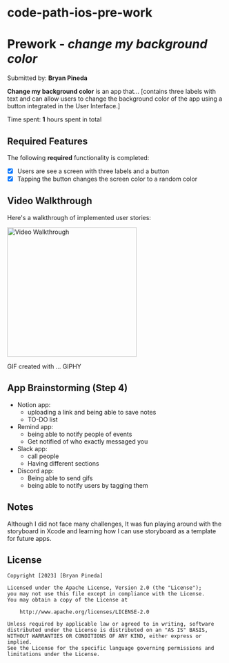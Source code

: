 # code-path-ios-pre-work

# Prework - *change my background color*

Submitted by: **Bryan Pineda**

**Change my background color** is an app that... [contains three labels with text and can allow users to change the background color of the app using a button integrated in the User Interface.] 

Time spent: **1** hours spent in total

## Required Features

The following **required** functionality is completed:

- [x] Users are see a screen with three labels and a button
- [x] Tapping the button changes the screen color to a random color
 
## Video Walkthrough

Here's a walkthrough of implemented user stories:

<img src='![](https://media.giphy.com/media/v1.Y2lkPTc5MGI3NjExYjlrNWU2Zm14d2I3MWFpdHVobnZuNWpjMmVkYTd2bmtxbGQwMGRwbyZlcD12MV9pbnRlcm5hbF9naWZfYnlfaWQmY3Q9Zw/rAD8iVhB8Hh99FqUPm/giphy.gif)' title='Video Walkthrough' width='300px' alt='Video Walkthrough' />

<!-- Replace this with whatever GIF tool you used! -->
GIF created with ... GIPHY 
<!-- Recommended tools:
[Kap](https://getkap.co/) for macOS
[ScreenToGif](https://www.screentogif.com/) for Windows
[peek](https://github.com/phw/peek) for Linux. -->

## App Brainstorming (Step 4)

- Notion app:
   - uploading a link and being able to save notes
   - TO-DO list
- Remind app:
   - being able to notify people of events 
   - Get notified of who exactly messaged you
- Slack app:
   - call people
   - Having different sections
- Discord app:
   - Being able to send gifs
   - being able to notify users by tagging them 

## Notes

Although I did not face many challenges, It was fun playing around with the storyboard in Xcode and learning how I can use storyboard as a template for future apps. 

## License

    Copyright [2023] [Bryan Pineda]

    Licensed under the Apache License, Version 2.0 (the "License");
    you may not use this file except in compliance with the License.
    You may obtain a copy of the License at

        http://www.apache.org/licenses/LICENSE-2.0

    Unless required by applicable law or agreed to in writing, software
    distributed under the License is distributed on an "AS IS" BASIS,
    WITHOUT WARRANTIES OR CONDITIONS OF ANY KIND, either express or implied.
    See the License for the specific language governing permissions and
    limitations under the License.
